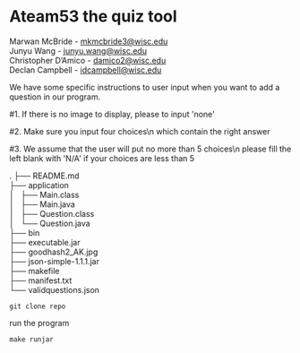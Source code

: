 # Ateam53 the quiz tool  
Marwan McBride - mkmcbride3@wisc.edu   
Junyu Wang        - junyu.wang@wisc.edu   
Christopher D’Amico - damico2@wisc.edu   
Declan Campbell - idcampbell@wisc.edu   

We have some specific instructions to user input when you want to add a question in our program.

#1. If there is no image to display, please to input 'none'

#2. Make sure you input four choices\n which contain the right answer

#3. We assume that the user will put no more than 5 choices\n please fill the left blank with 'N/A' if your choices are less than 5



.
├── README.md   
├── application  
│   ├── Main.class  
│   ├── Main.java   
│   ├── Question.class   
│   └── Question.java   
├── bin   
├── executable.jar   
├── goodhash2_AK.jpg   
├── json-simple-1.1.1.jar   
├── makefile   
├── manifest.txt   
└── validquestions.json   

```
git clone repo
```

run the program
```
make runjar
```



